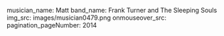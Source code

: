 musician_name: Matt
band_name: Frank Turner and The Sleeping Souls
img_src: images/musician0479.png
onmouseover_src: 
pagination_pageNumber: 2014